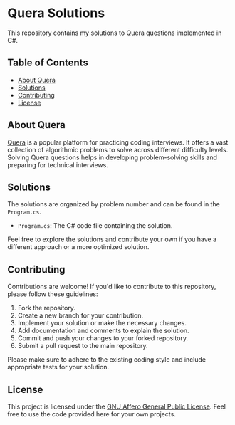# Quera Solutions

This repository contains my solutions to Quera questions implemented in C#.

## Table of Contents

- [About Quera](#about-Quera)
- [Solutions](#solutions)
- [Contributing](#contributing)
- [License](#license)

## About Quera

[Quera](https://Quera.com/) is a popular platform for practicing coding interviews. It offers a vast collection of algorithmic problems to solve across different difficulty levels. Solving Quera questions helps in developing problem-solving skills and preparing for technical interviews.

## Solutions

The solutions are organized by problem number and can be found in the `Program.cs`.

- `Program.cs`: The C# code file containing the solution.

Feel free to explore the solutions and contribute your own if you have a different approach or a more optimized solution.

## Contributing

Contributions are welcome! If you'd like to contribute to this repository, please follow these guidelines:

1. Fork the repository.
2. Create a new branch for your contribution.
3. Implement your solution or make the necessary changes.
4. Add documentation and comments to explain the solution.
5. Commit and push your changes to your forked repository.
6. Submit a pull request to the main repository.

Please make sure to adhere to the existing coding style and include appropriate tests for your solution.

## License

This project is licensed under the [GNU Affero General Public License](./LICENSE.txt). Feel free to use the code provided here for your own projects.

